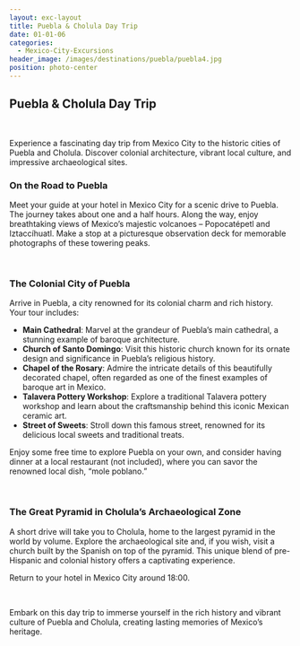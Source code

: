 ```yaml
---
layout: exc-layout
title: Puebla & Cholula Day Trip
date: 01-01-06
categories:
  - Mexico-City-Excursions
header_image: /images/destinations/puebla/puebla4.jpg
position: photo-center
---
```

## Puebla & Cholula Day Trip

&nbsp;

Experience a fascinating day trip from Mexico City to the historic cities of Puebla and Cholula. Discover colonial architecture, vibrant local culture, and impressive archaeological sites.

### On the Road to Puebla

Meet your guide at your hotel in Mexico City for a scenic drive to Puebla. The journey takes about one and a half hours. Along the way, enjoy breathtaking views of Mexico’s majestic volcanoes – Popocatépetl and Iztaccíhuatl. Make a stop at a picturesque observation deck for memorable photographs of these towering peaks.

&nbsp;

### The Colonial City of Puebla

Arrive in Puebla, a city renowned for its colonial charm and rich history. Your tour includes:

- **Main Cathedral**: Marvel at the grandeur of Puebla’s main cathedral, a stunning example of baroque architecture.
- **Church of Santo Domingo**: Visit this historic church known for its ornate design and significance in Puebla’s religious history.
- **Chapel of the Rosary**: Admire the intricate details of this beautifully decorated chapel, often regarded as one of the finest examples of baroque art in Mexico.
- **Talavera Pottery Workshop**: Explore a traditional Talavera pottery workshop and learn about the craftsmanship behind this iconic Mexican ceramic art.
- **Street of Sweets**: Stroll down this famous street, renowned for its delicious local sweets and traditional treats.

Enjoy some free time to explore Puebla on your own, and consider having dinner at a local restaurant (not included), where you can savor the renowned local dish, “mole poblano.”

&nbsp;

### The Great Pyramid in Cholula’s Archaeological Zone

A short drive will take you to Cholula, home to the largest pyramid in the world by volume. Explore the archaeological site and, if you wish, visit a church built by the Spanish on top of the pyramid. This unique blend of pre-Hispanic and colonial history offers a captivating experience.

Return to your hotel in Mexico City around 18:00.

&nbsp;

Embark on this day trip to immerse yourself in the rich history and vibrant culture of Puebla and Cholula, creating lasting memories of Mexico’s heritage.

